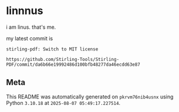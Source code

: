 # linnnus

i am linus. that's me.

my latest commit is

```
stirling-pdf: Switch to MIT license

https://github.com/Stirling-Tools/Stirling-PDF/commit/da6b66e19992486d100bfb48277da46ecdd63e87
```

## Meta

This README was automatically generated on `pkrvm76nib4usnx` using Python
`3.10.18` at `2025-08-07 05:49:17.227514`.
